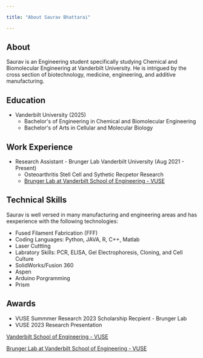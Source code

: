 ```yaml
---

title: "About Saurav Bhattarai"

---
```


## About

Saurav is an Engineering student specifically studying Chemical and Biomolecular Engineering at Vanderbilt University. He is intrigued by the cross section of biotechnology, medicine, engineering, and additive manufacturing.  

## Education

* Vanderbilt University (2025)
  * Bachelor's of Engineering in Chemical and Biomolecular Engineering
  * Bachelor's of Arts in Cellular and Molecular Biology


## Work Experience

* Research Assistant - Brunger Lab Vanderbilt University (Aug 2021 - Present)
  * Osteoarthritis Stell Cell and Sythetic Recpetor Research
  * [Brunger Lab at Vanderbilt School of Engineering - VUSE](https://brungerlab.com/)


## Technical Skills

Saurav is well versed in many manufacturing and engineering areas and has eexperience with the following technologies:

* Fused Filament Fabrication (FFF)
* Coding Languages: Python, JAVA, R, C++, Matlab
* Laser Cuttting
* Labratory Skills: PCR, ELISA, Gel Electrophoresis, Cloning, and Cell Culture
* SolidWorks/Fusion 360
* Aspen
* Arduino Porgramming
* Prism


## Awards
* VUSE Summmer Research 2023 Scholarship Recpient - Brunger Lab
* VUSE 2023 Research Presentation 

[Vanderbilt School of Engineering - VUSE](https://engineering.vanderbilt.edu/)

[Brunger Lab at Vanderbilt School of Engineering - VUSE](https://brungerlab.com/)
